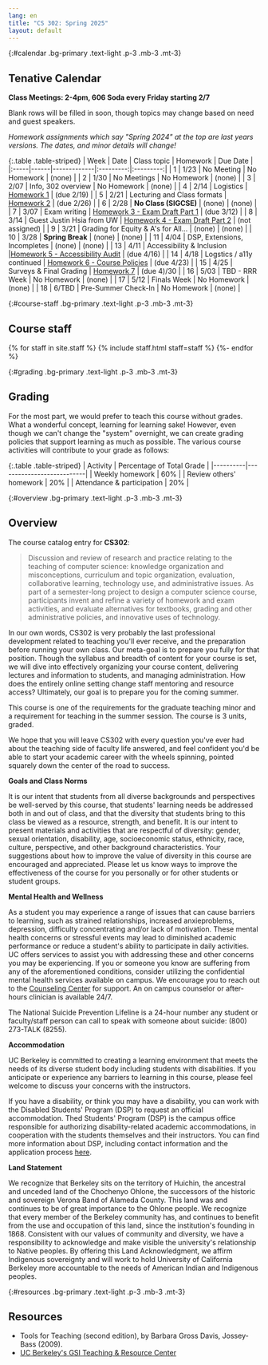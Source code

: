 ```yaml
---
lang: en
title: "CS 302: Spring 2025"
layout: default
---
```


{:#calendar .bg-primary .text-light .p-3 .mb-3 .mt-3}
## **Tenative** Calendar

**Class Meetings: 2-4pm, 606 Soda every Friday starting 2/7**

Blank rows will be filled in soon, though topics may change based on
need and guest speakers.

_Homework assignments which say "Spring 2024" at the top are last years versions. The dates, and minor details will change!_

{:.table .table-striped}
| Week | Date | Class topic | Homework | Due Date |
|:-----|------|-------------|:---------:|:---------:|
| 1    | 1/23 | No Meeting | No Homework | (none) |
| 2    | 1/30 | No Meetings | No Homework | (none) |
| 3    | 2/07 | Info, 302 overview | No Homework | (none) |
| 4    | 2/14 | Logistics | [Homework 1][hw1] | (due 2/19) |
| 5    | 2/21 | Lecturing and Class formats | [Homework 2][hw2] | (due 2/26) |
| 6    | 2/28 | **No Class (SIGCSE)** | (none) | (none) |
| 7    | 3/07 | Exam writing | [Homework 3 - Exam Draft Part 1][hw3] | (due 3/12) |
| 8    | 3/14 | Guest Justin Hsia from UW | [Homework 4 - Exam Draft Part 2][hw4] | (not assigned) |
| 9    | 3/21 | Grading for Equity & A's for All... | (none) | (none) |
| 10   | 3/28 | **Spring Break** | (none) | (none) |
| 11   | 4/04 | DSP, Extensions, Incompletes | (none) | (none) |
| 13   | 4/11 | Accessibility & Inclusion |[Homework 5 - Accessibility Audit][hw5] | (due 4/16) |
| 14   | 4/18 | Logstics / a11y continued | [Homework 6 - Course Policies][hw6] | (due 4/23) |
| 15   | 4/25 | Surveys & Final Grading | [Homework 7][hw7] | (due 4)/30 |
| 16   | 5/03 | TBD - RRR Week | No Homework | (none) |
| 17   | 5/12 | Finals Week | No Homework | (none) |
| 18   | 6/TBD | Pre-Summer Check-In | No Homework | (none) |

[hw1]: /sp25/hw/hw1
[hw2]: /sp25/hw/hw2
[hw3]: /sp25/hw/hw3
[hw4]: /sp25/404
[hw5]: /sp25/404
[hw6]: /sp25/404
[hw7]: /sp25/404
[hw8]: /sp25/404
[hw9]: /sp25/404
[hw10]: /sp25/404


[hw9]: https://docs.google.com/document/d/1jpAWeLPtWuDehENO5zIx6UzT4z1OEyieAIP9UL85m1c/preview
[hw10]: https://docs.google.com/document/d/1uVWoXn7HORUC7CCROphr9dq2hcsU-Kqx4W6MlQ5H4ow/preview
[hw11]: https://docs.google.com/document/d/1qANVq4eq9awixuokGti2p6vLaaFDrnDv57wE0oonnb4/preview
[hw12]: https://docs.google.com/document/d/1IEOIYp9W4NGJyCep1VDqUm_vJHjCAVXvlVrQzjsfZl4/preview
[hw13]: https://docs.google.com/document/d/1zsj3UMsKjiz7Rc8m_W_UBQ2gkXkXI32s_KeJabqvzFw/preview

<!--
-->

<!--
To make a link open in:
Preview mode: → Replace /edit with /preview
Force a copy: → Replace /edit with /copy
Force a copy with comment: → Replace /edit with /copy?copyComments=true
Create a template: → Replace /edit with /template/preview
In PDF:  → Google Docs & Sheets: Replace /edit with /export?format=pdf
→ Google Slides & Drawings: Replace /edit with /export/pdf
 -->

{:#course-staff .bg-primary .text-light .p-3 .mb-3 .mt-3}
## Course staff

<div class="container">
  <div class="row">
    {% for staff in site.staff %}
      {% include staff.html staff=staff %}
    {%- endfor %}
  </div>
</div>

{:#grading .bg-primary .text-light .p-3 .mb-3 .mt-3}
## Grading

For the most part, we would prefer to teach this course without grades.
What a wonderful concept, learning for learning sake! However, even
though we can\'t change the \"system\" overnight, we can create grading
policies that support learning as much as possible. The various course
activities will contribute to your grade as follows:

{:.table .table-striped}
| Activity | Percentage of Total Grade |
|----------|---------------------------|
| Weekly homework | 60% |
| Review others' homework | 20% |
| Attendance & participation | 20% |

{:#overview .bg-primary .text-light .p-3 .mb-3 .mt-3}
## Overview

The course catalog entry for **CS302**:

> Discussion and review of research and practice relating to the
> teaching of computer science: knowledge organization and
> misconceptions, curriculum and topic organization, evaluation,
> collaborative learning, technology use, and administrative issues. As
> part of a semester-long project to design a computer science course,
> participants invent and refine a variety of homework and exam
> activities, and evaluate alternatives for textbooks, grading and other
> administrative policies, and innovative uses of technology.

In our own words, CS302 is very probably the last professional
development related to teaching you\'ll ever receive, and the
preparation before running your own class. Our meta-goal is to prepare
you fully for that position. Though the syllabus and breadth of content
for your course is set, we will dive into effectively organizing your
course content, delivering lectures and information to students, and
managing administration. How does the entirely online setting change
staff mentoring and resource access? Ultimately, our goal is to prepare
you for the coming summer.

This course is one of the requirements for the graduate teaching minor
and a requirement for teaching in the summer session. The course is 3
units, graded.

We hope that you will leave CS302 with every question you\'ve ever had
about the teaching side of faculty life answered, and feel confident
you\'d be able to start your academic career with the wheels spinning,
pointed squarely down the center of the road to success.

**Goals and Class Norms**

It is our intent that students from all diverse backgrounds and
perspectives be well-served by this course, that students\' learning
needs be addressed both in and out of class, and that the diversity that
students bring to this class be viewed as a resource, strength, and
benefit. It is our intent to present materials and activities that are
respectful of diversity: gender, sexual orientation, disability, age,
socioeconomic status, ethnicity, race, culture, perspective, and other
background characteristics. Your suggestions about how to improve the
value of diversity in this course are encouraged and appreciated. Please
let us know ways to improve the effectiveness of the course for you
personally or for other students or student groups.

**Mental Health and Wellness**

As a student you may experience a range of issues that can cause
barriers to learning, such as strained relationships, increased
anxieproblems, depression, difficulty concentrating and/or lack of
motivation. These mental health concerns or stressful events may lead to
diminished academic performance or reduce a student\'s ability to
participate in daily activities. UC offers services to assist you with
addressing these and other concerns you may be experiencing. If you or
someone you know are suffering from any of the aforementioned
conditions, consider utilizing the confidential mental health services
available on campus. We encourage you to reach out to the [Counseling
Center](https://uhs.berkeley.edu/caps) for support. An on campus
counselor or after-hours clinician is available 24/7.

The National Suicide Prevention Lifeline is a 24-hour number any student
or faculty/staff person can call to speak with someone about suicide:
(800) 273-TALK (8255).

**Accommodation**

UC Berkeley is committed to creating a learning environment that meets
the needs of its diverse student body including students with
disabilities. If you anticipate or experience any barriers to learning
in this course, please feel welcome to discuss your concerns with the
instructors.

If you have a disability, or think you may have a disability, you can
work with the Disabled Students\' Program (DSP) to request an official
accommodation. Thed Students\' Program (DSP) is the campus office
responsible for authorizing disability-related academic accommodations,
in cooperation with the students themselves and their instructors. You
can find more information about DSP, including contact information and
the application process [here](https://dsp.berkeley.edu).

**Land Statement**

We recognize that Berkeley sits on the territory of Huichin, the
ancestral and unceded land of the Chochenyo Ohlone, the successors of
the historic and sovereign Verona Band of Alameda County. This land was
and continues to be of great importance to the Ohlone people. We
recognize that every member of the Berkeley community has, and continues
to benefit from the use and occupation of this land, since the
institution\'s founding in 1868. Consistent with our values of community
and diversity, we have a responsibility to acknowledge and make visible
the university\'s relationship to Native peoples. By offering this Land
Acknowledgment, we affirm Indigenous sovereignty and will work to hold
University of California Berkeley more accountable to the needs of
American Indian and Indigenous peoples.

{:#resources .bg-primary .text-light .p-3 .mb-3 .mt-3}
## Resources

- Tools for Teaching (second edition), by Barbara Gross Davis,
    Jossey-Bass (2009).
- [UC Berkeley\'s GSI Teaching & Resource
    Center](http://gsi.berkeley.edu/)
